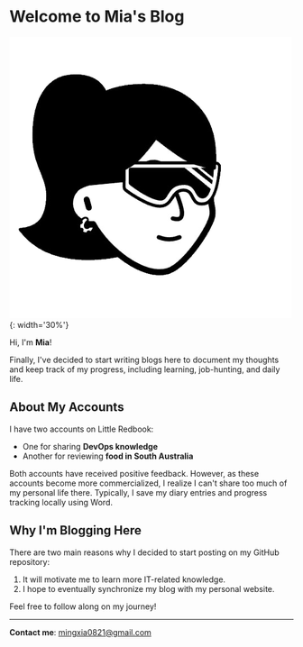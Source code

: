 
# Welcome to Mia's Blog

![Mia's Avatar](/img/default_avatar.png) {: width='30%'}  <!-- Replace with the URL of your avatar -->

Hi, I'm **Mia**! 

Finally, I've decided to start writing blogs here to document my thoughts and keep track of my progress, including learning, job-hunting, and daily life.

## About My Accounts

I have two accounts on Little Redbook:
- One for sharing **DevOps knowledge**
- Another for reviewing **food in South Australia**

Both accounts have received positive feedback. However, as these accounts become more commercialized, I realize I can't share too much of my personal life there. Typically, I save my diary entries and progress tracking locally using Word.

## Why I'm Blogging Here

There are two main reasons why I decided to start posting on my GitHub repository:
1. It will motivate me to learn more IT-related knowledge.
2. I hope to eventually synchronize my blog with my personal website.

Feel free to follow along on my journey!

---

**Contact me**: mingxia0821@gmail.com
